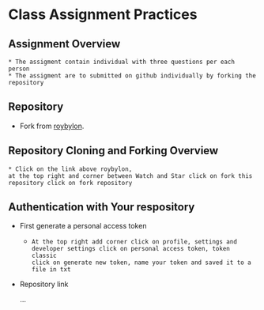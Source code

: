 # Class Assignment Practices 
## Assignment Overview
```
* The assigment contain individual with three questions per each person
* The assigment are to submitted on github individually by forking the repository
```
## Repository
* Fork from [roybylon](https://github.com/roybylon/EitJavaTraining).

## Repository Cloning and Forking Overview
```
* Click on the link above roybylon,
at the top right and corner between Watch and Star click on fork this repository click on fork repository

```
## Authentication with Your respository
* First generate a personal access token
    - ```
      At the top right add corner click on profile, settings and developer settings click on personal access token, token classic
      click on generate new token, name your token and saved it to a file in txt
      ```
* Repository link

  ...
      
  
 
